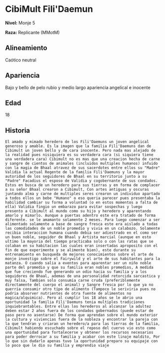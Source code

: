 # CibiMult Fili'Daemun

**Nivel:** Monje 5

**Raza:** Replicante (MMotM)

## Alineamiento
Caótico neutral

## Apariencia
Bajo y bello de pelo rubio y medio largo apariencia angelical e inocente

## Edad
18

## Historia
	El amado y mimado heredero de los Fili'Daemuns un joven angelical generoso y amable. Es la imagen que la familia Fili'Daemuns dan de Cibimult un joven bello y de cara inocente. Pero nada mas alejado de la realidad pues nisiquiera es su verdadera cara (si siquiera tiene una verdadera cara) Cibimult no es mas que una creacion hecha de carne y sangre de cientos de animales (incluidos multiples humanos) infuido con la magia de Bhaal atravez de sus sacerdotes entre ellos su "Madre" Validia la actual Regente de la familia Fili'Daemuns y la mayor autoridad de los seguidores de Bhaal en su territorio junto a su "Padre" Facadius el esposo de Validia y cogobernante de sus condados. Estos en busca de un heredero para sus tierras y en forma de complacer a su señor Bhaal crearon a Cibimult, Con artes antiguas y oscuras juntando alma y carne de multiples seres crearon un individuo apartado a todos ellos un bebe "Humano" o eso queria parecer pues presentaba la habilidad cambiar su forma a voluntad (o en estos momentos a falta de ella) Validia fingio un embarazo para evitar sospechas y luego presento a Cibimult al mundo como su hijo y heredero y aparentando amarlo y mimarlo. Aunque a puertas adentro este era tratado de forma diferente. se le amamanto solamente 2 meses. Para luego comenzar a ser alimentado solamente a base de sangre fresca este era aislado a todas las comodidades de un noble promedio y vivia en un calabozo. Solamente recibia interaccion humana cuando debia ser adiestrado en el como ser un buen noble, seguidor de Bhaal y Artista marcial (aunque en esto ultimo la mayoria del tiempo practicaba solo o con las ratas que se colaban en su habitacion las cuales eran insertadas aproposito con el fin de que experimente y se alimente bien), este durante su entrenamiento en busqueda de mejores conocimientos sobre el arte de monje investigo sobre el Fairywild y el arte de sus habitantes para la matanza. O cuando salia a eventos para aparentar ser un niño noble parte del promedio y que su familia eran nobles promedios, A medida que fue creciendo fue generando un odio hacia su familia y a los seguidores de Bhaal, ademas de una personalidad retorcida sarcastica y muy falsa, Tambien solo consumia carne cruda (preferiblemente directamente del cuerpo el animal) y Sangre fresca por lo que ya no querria consumir otro tipo de alimento (Tampoco le seriviria pues no podria absorver nutrientes de otra fuente de alimentos no magica/alquimica). Pero al cumplir los 18 años se le abrio una oportunidad la familia Fili'Daemuns tenia multiples tradiciones inquiebrantables. Entre ellas los herederos al alcanzar la adultez deben estar 2 años fuera de los condados gobernados (puede estar de paso pero no asentarse) De forma que aprendan sobre el mundo exterior la cultura y viviencias fuera de la nobleza y encontrar la pareja con la que tendran y criaran un heredero/a para las tierras de la familia, Cibimult habiendo escuchado sobre el reposo del cuervo vio esto como una oportunidad para fortalecerse y obtener los recursos necesarios para poder derrocar a su familia y acabar con este linaje maldito, Por lo que sin dudarlo apenas tuvo la oportunidad preparo su equipaje con lo poco que le dio su familia y emprendio viaje

